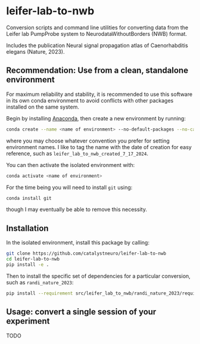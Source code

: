 # leifer-lab-to-nwb

Conversion scripts and command line utilities for converting data from the Leifer lab PumpProbe system to NeurodataWithoutBorders (NWB) format.

Includes the publication Neural signal propagation atlas of Caenorhabditis elegans (Nature, 2023).



## Recommendation: Use from a clean, standalone environment

For maximum reliability and stability, it is recommended to use this software in its own conda environment to avoid conflicts with other packages installed on the same system.

Begin by installing [Anaconda](https://www.anaconda.com/download#), then create a new environment by running:

```bash
conda create --name <name of environment> --no-default-packages --no-cache-dir
```

where you may choose whatever convention you prefer for setting environment names. I like to tag the name with the date of creation for easy reference, such as `leifer_lab_to_nwb_created_7_17_2024`.

You can then activate the isolated environment with:

```bash
conda activate <name of environment>
```

For the time being you will need to install `git` using:

```bash
conda install git
```

though I may eventually be able to remove this necessity.



## Installation

In the isolated environment, install this package by calling:

```bash
git clone https://github.com/catalystneuro/leifer-lab-to-nwb
cd leifer-lab-to-nwb
pip install -e .
```

Then to install the specific set of dependencies for a particular conversion, such as `randi_nature_2023`:

```bash
pip install --requirement src/leifer_lab_to_nwb/randi_nature_2023/requirements.txt
```



## Usage: convert a single session of your experiment

TODO
